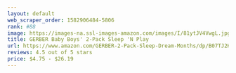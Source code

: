 ```yaml
---
layout: default 
﻿web_scraper_order: 1582906484-5806
rank: #88
image: https://images-na.ssl-images-amazon.com/images/I/81ytJV4VwgL.jpg
title: GERBER Baby Boys' 2-Pack Sleep 'N Play
url: https://www.amazon.com/GERBER-2-Pack-Sleep-Dream-Months/dp/B07TJ2H66J/ref=zg_mw_fashion_88?_encoding=UTF8&psc=1&refRID=AZBY6YMEBY865ZWC08K7
reviews: 4.5 out of 5 stars
price: $4.75 - $26.19
---
```

